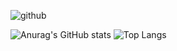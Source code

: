 ![github](https://img.shields.io/badge/Azuyamat-000000?style=for-the-badge&logo=GitHub&logoColor=white)

![Anurag's GitHub stats](https://github-readme-stats.vercel.app/api?username=Azuyamat&show_icons=true&theme=dark)
![Top Langs](https://github-readme-stats.vercel.app/api/top-langs/?username=anuraghazra&layout=compact&theme=dark)



